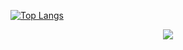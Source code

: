 [![Top Langs](https://github-readme-stats.vercel.app/api/top-langs/?username=ArtemKAF&layout=compact)](https://github.com/anuraghazra/github-readme-stats)
<p align="center">
  <img src="https://www.codewars.com/users/ArtemKAF/badges/large"/>
</p>
